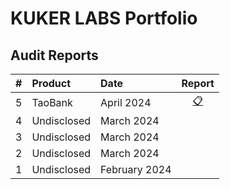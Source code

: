 # KUKER LABS Portfolio

## Audit Reports

| #   | Product     | Date          |                             Report                             |
| --- | :---------- | :------------ | :------------------------------------------------------------: |
| 5   | TaoBank     | April 2024    | [📋](./reports%2FTaoBank%20-%20KukerLabs%20Audit%20Report.pdf) |
| 4   | Undisclosed | March 2024    |                                                                |
| 3   | Undisclosed | March 2024    |                                                                |
| 2   | Undisclosed | March 2024    |                                                                |
| 1   | Undisclosed | February 2024 |                                                                |
